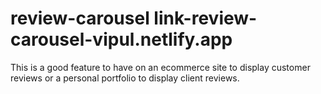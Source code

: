 # review-carousel link-review-carousel-vipul.netlify.app

This is a good feature to have on an ecommerce site to display customer reviews or a personal portfolio to display client reviews.
